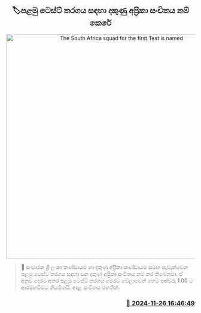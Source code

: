 <p align='center'><b><h2 align='center' title='The South Africa squad for the first Test is named'>🏷පළමු ටෙස්ට් තරගය සඳහා දකුණු අප්‍රිකා සංචිතය නම් කෙරේ</h2></b></p>
<p align='center'><img src='https://helakuru.sgp1.cdn.digitaloceanspaces.com/esana/images/lib/South-Africa-test.jpg' width='600' alt='The South Africa squad for the first Test is named'></p>

>📝 සංචාරක ශ්‍රී ලංකා කණ්ඩායම හා දකුණු අප්‍රිකා කණ්ඩායම සමඟ පැවැත්වෙන පළමු ටෙස්ට් තරගය සඳහා වන දකුණු අප්‍රිකා සංචිතය නම් කර තිබෙනවා.
ඒ අනුව දෙරට අතර පළමු ටෙස්ට් තරගය මෙරට වේලාවෙන් හෙට පස්වරු 1.00 ට ආරම්භවීමට නියමිතයි.
අදාළ සංචිතය පහතින්. 


<h3 align='right'><a href='https://www.helakuru.lk/esana/p/105470/'>📅 2024-11-26 16:46:49</a></h3>
